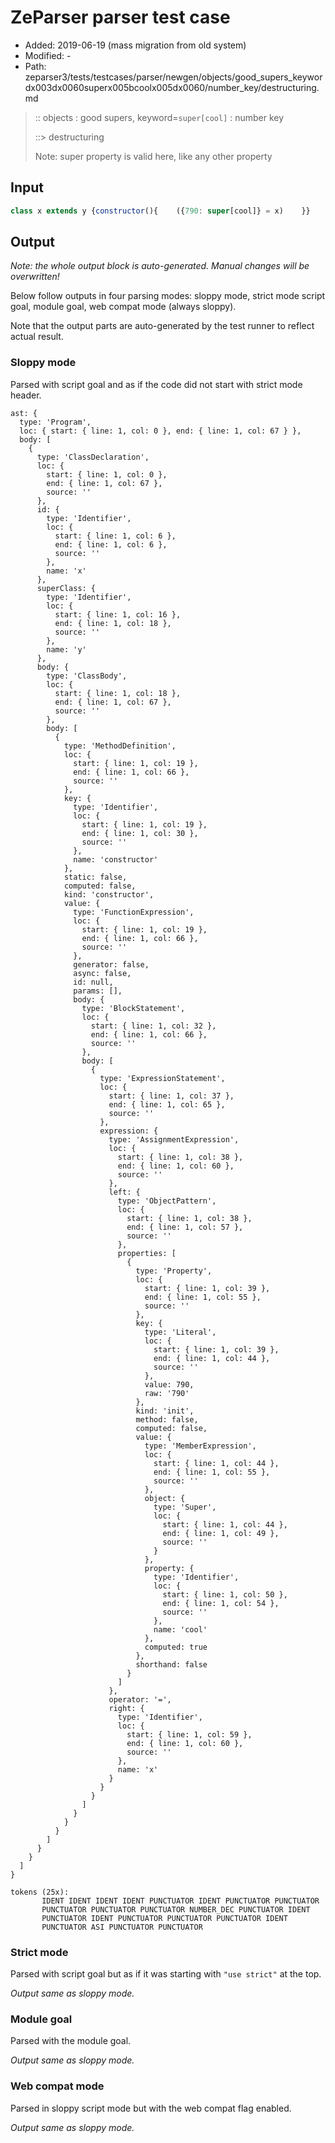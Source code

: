 # ZeParser parser test case

- Added: 2019-06-19 (mass migration from old system)
- Modified: -
- Path: zeparser3/tests/testcases/parser/newgen/objects/good_supers_keywordx003dx0060superx005bcoolx005dx0060/number_key/destructuring.md

> :: objects : good supers, keyword=`super[cool]` : number key
>
> ::> destructuring
>
> Note: super property is valid here, like any other property

## Input

`````js
class x extends y {constructor(){    ({790: super[cool]} = x)    }}
`````

## Output

_Note: the whole output block is auto-generated. Manual changes will be overwritten!_

Below follow outputs in four parsing modes: sloppy mode, strict mode script goal, module goal, web compat mode (always sloppy).

Note that the output parts are auto-generated by the test runner to reflect actual result.

### Sloppy mode

Parsed with script goal and as if the code did not start with strict mode header.

`````
ast: {
  type: 'Program',
  loc: { start: { line: 1, col: 0 }, end: { line: 1, col: 67 } },
  body: [
    {
      type: 'ClassDeclaration',
      loc: {
        start: { line: 1, col: 0 },
        end: { line: 1, col: 67 },
        source: ''
      },
      id: {
        type: 'Identifier',
        loc: {
          start: { line: 1, col: 6 },
          end: { line: 1, col: 6 },
          source: ''
        },
        name: 'x'
      },
      superClass: {
        type: 'Identifier',
        loc: {
          start: { line: 1, col: 16 },
          end: { line: 1, col: 18 },
          source: ''
        },
        name: 'y'
      },
      body: {
        type: 'ClassBody',
        loc: {
          start: { line: 1, col: 18 },
          end: { line: 1, col: 67 },
          source: ''
        },
        body: [
          {
            type: 'MethodDefinition',
            loc: {
              start: { line: 1, col: 19 },
              end: { line: 1, col: 66 },
              source: ''
            },
            key: {
              type: 'Identifier',
              loc: {
                start: { line: 1, col: 19 },
                end: { line: 1, col: 30 },
                source: ''
              },
              name: 'constructor'
            },
            static: false,
            computed: false,
            kind: 'constructor',
            value: {
              type: 'FunctionExpression',
              loc: {
                start: { line: 1, col: 19 },
                end: { line: 1, col: 66 },
                source: ''
              },
              generator: false,
              async: false,
              id: null,
              params: [],
              body: {
                type: 'BlockStatement',
                loc: {
                  start: { line: 1, col: 32 },
                  end: { line: 1, col: 66 },
                  source: ''
                },
                body: [
                  {
                    type: 'ExpressionStatement',
                    loc: {
                      start: { line: 1, col: 37 },
                      end: { line: 1, col: 65 },
                      source: ''
                    },
                    expression: {
                      type: 'AssignmentExpression',
                      loc: {
                        start: { line: 1, col: 38 },
                        end: { line: 1, col: 60 },
                        source: ''
                      },
                      left: {
                        type: 'ObjectPattern',
                        loc: {
                          start: { line: 1, col: 38 },
                          end: { line: 1, col: 57 },
                          source: ''
                        },
                        properties: [
                          {
                            type: 'Property',
                            loc: {
                              start: { line: 1, col: 39 },
                              end: { line: 1, col: 55 },
                              source: ''
                            },
                            key: {
                              type: 'Literal',
                              loc: {
                                start: { line: 1, col: 39 },
                                end: { line: 1, col: 44 },
                                source: ''
                              },
                              value: 790,
                              raw: '790'
                            },
                            kind: 'init',
                            method: false,
                            computed: false,
                            value: {
                              type: 'MemberExpression',
                              loc: {
                                start: { line: 1, col: 44 },
                                end: { line: 1, col: 55 },
                                source: ''
                              },
                              object: {
                                type: 'Super',
                                loc: {
                                  start: { line: 1, col: 44 },
                                  end: { line: 1, col: 49 },
                                  source: ''
                                }
                              },
                              property: {
                                type: 'Identifier',
                                loc: {
                                  start: { line: 1, col: 50 },
                                  end: { line: 1, col: 54 },
                                  source: ''
                                },
                                name: 'cool'
                              },
                              computed: true
                            },
                            shorthand: false
                          }
                        ]
                      },
                      operator: '=',
                      right: {
                        type: 'Identifier',
                        loc: {
                          start: { line: 1, col: 59 },
                          end: { line: 1, col: 60 },
                          source: ''
                        },
                        name: 'x'
                      }
                    }
                  }
                ]
              }
            }
          }
        ]
      }
    }
  ]
}

tokens (25x):
       IDENT IDENT IDENT IDENT PUNCTUATOR IDENT PUNCTUATOR PUNCTUATOR
       PUNCTUATOR PUNCTUATOR PUNCTUATOR NUMBER_DEC PUNCTUATOR IDENT
       PUNCTUATOR IDENT PUNCTUATOR PUNCTUATOR PUNCTUATOR IDENT
       PUNCTUATOR ASI PUNCTUATOR PUNCTUATOR
`````

### Strict mode

Parsed with script goal but as if it was starting with `"use strict"` at the top.

_Output same as sloppy mode._

### Module goal

Parsed with the module goal.

_Output same as sloppy mode._

### Web compat mode

Parsed in sloppy script mode but with the web compat flag enabled.

_Output same as sloppy mode._
